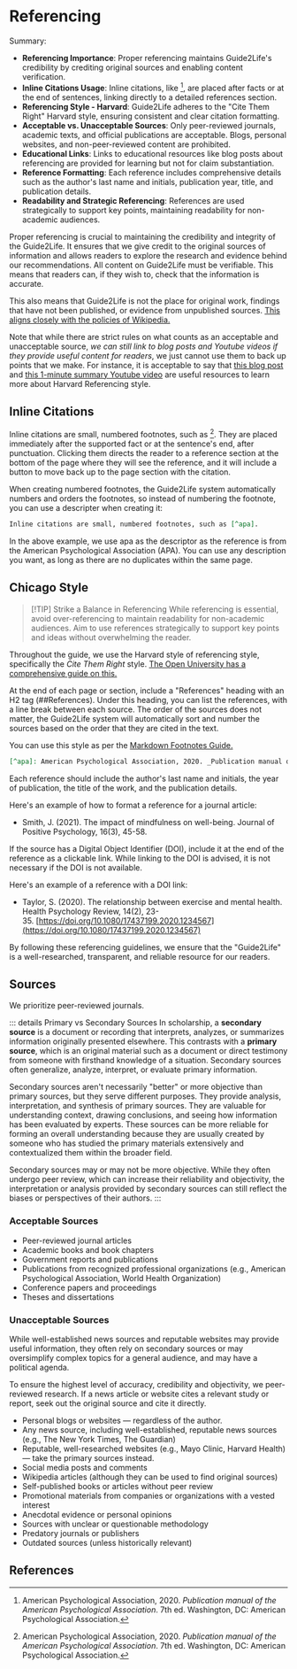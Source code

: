 # Referencing

Summary:

- **Referencing Importance**: Proper referencing maintains Guide2Life's credibility by crediting original sources and enabling content verification.
- **Inline Citations Usage**: Inline citations, like [^apa], are placed after facts or at the end of sentences, linking directly to a detailed references section.
- **Referencing Style - Harvard**: Guide2Life adheres to the "Cite Them Right" Harvard style, ensuring consistent and clear citation formatting.
- **Acceptable vs. Unacceptable Sources**: Only peer-reviewed journals, academic texts, and official publications are acceptable. Blogs, personal websites, and non-peer-reviewed content are prohibited.
- **Educational Links**: Links to educational resources like blog posts about referencing are provided for learning but not for claim substantiation.
- **Reference Formatting**: Each reference includes comprehensive details such as the author's last name and initials, publication year, title, and publication details.
- **Readability and Strategic Referencing**: References are used strategically to support key points, maintaining readability for non-academic audiences.


Proper referencing is crucial to maintaining the credibility and integrity of the Guide2Life. It ensures that we give credit to the original sources of information and allows readers to explore the research and evidence behind our recommendations. All content on Guide2Life must be verifiable. This means that readers can, if they wish to, check that the information is accurate. 

This also means that Guide2Life is not the place for original work,  findings that have not been published, or evidence from unpublished sources. [This aligns closely with the policies of Wikipedia. ](https://en.wikipedia.org/wiki/Help:Referencing_for_beginners)

Note that while there are strict rules on what counts as an acceptable and unacceptable source, *we can still link to blog posts and Youtube videos if they provide useful content for readers*, we just cannot use them to back up points that we make. For instance, it is acceptable to say that [this blog post  ](https://emanuele.cc/harvard-referencing-guide/) and [this 1-minute summary Youtube video](https://www.youtube.com/watch?v=AVeRlhG9gB8) are useful resources to learn more about Harvard Referencing style. 

## Inline Citations

Inline citations are small, numbered footnotes, such as [^apa]. They are placed immediately after the supported fact or at the sentence's end, after punctuation. Clicking them directs the reader to a reference section at the bottom of the page where they will see the reference, and it will include a button to move back up to the page section with the citation.

When creating numbered footnotes, the Guide2Life system automatically numbers and orders the footnotes, so instead of numbering the footnote, you can use a descripter when creating it:

```markdown
Inline citations are small, numbered footnotes, such as [^apa].
```

In the above example, we use apa as the descriptor as the reference is from the American Psychological Association (APA). You can use any description you want, as long as there are no duplicates within the same page. 
## Chicago Style

> [!TIP] Strike a Balance in Referencing
> While referencing is essential, avoid over-referencing to maintain readability for non-academic audiences. Aim to use references strategically to support key points and ideas without overwhelming the reader.

Throughout the guide, we use the Harvard style of referencing style, specifically the *Cite Them Right* style. [The Open University has a comprehensive guide on this.](https://www5.open.ac.uk/library/referencing-and-plagiarism/quick-guide-to-harvard-referencing-cite-them-right)

At the end of each page or section, include a "References" heading with an H2 tag (##References). Under this heading, you can list the references, with a line break between each source.  The order of the sources does not matter, the Guide2Life system will automatically sort and number the sources based on the order that they are cited in the text. 

You can use this style as per the [Markdown Footnotes Guide.](https://www.markdownguide.org/extended-syntax/#footnotes)

```markdown 
[^apa]: American Psychological Association, 2020. _Publication manual of the American Psychological Association_. 7th ed. Washington, DC: American Psychological Association.
 ```

Each reference should include the author's last name and initials, the year of publication, the title of the work, and the publication details.

Here's an example of how to format a reference for a journal article:

- Smith, J. (2021). The impact of mindfulness on well-being. Journal of Positive Psychology, 16(3), 45-58.

If the source has a Digital Object Identifier (DOI), include it at the end of the reference as a clickable link. While linking to the DOI is advised, it is not necessary if the DOI is not available.

Here's an example of a reference with a DOI link:

- Taylor, S. (2020). The relationship between exercise and mental health. Health Psychology Review, 14(2), 23-35. [https://doi.org/10.1080/17437199.2020.1234567](https://doi.org/10.1080/17437199.2020.1234567)

By following these referencing guidelines, we ensure that the "Guide2Life" is a well-researched, transparent, and reliable resource for our readers.

## Sources

We prioritize peer-reviewed journals. 

::: details Primary vs Secondary Sources
In scholarship, a **secondary source** is a document or recording that interprets, analyzes, or summarizes information originally presented elsewhere. This contrasts with a **primary source**, which is an original material such as a document or direct testimony from someone with firsthand knowledge of a situation. Secondary sources often generalize, analyze, interpret, or evaluate primary information.

Secondary sources aren't necessarily "better" or more objective than primary sources, but they serve different purposes. They provide analysis, interpretation, and synthesis of primary sources. They are valuable for understanding context, drawing conclusions, and seeing how information has been evaluated by experts. These sources can be more reliable for forming an overall understanding because they are usually created by someone who has studied the primary materials extensively and contextualized them within the broader field.

Secondary sources may or may not be more objective. While they often undergo peer review, which can increase their reliability and objectivity, the interpretation or analysis provided by secondary sources can still reflect the biases or perspectives of their authors.
:::

### Acceptable Sources

- Peer-reviewed journal articles
- Academic books and book chapters
- Government reports and publications
- Publications from recognized professional organizations (e.g., American Psychological Association, World Health Organization)
- Conference papers and proceedings
- Theses and dissertations

### Unacceptable Sources

While well-established news sources and reputable websites may provide useful information, they often rely on secondary sources or may oversimplify complex topics for a general audience, and may have a political agenda.

To ensure the highest level of accuracy, credibility and objectivity, we peer-reviewed research. If a news article or website cites a relevant study or report, seek out the original source and cite it directly.


- Personal blogs or websites — regardless of the author. 
- Any news source, including well-established, reputable news sources (e.g., The New York Times, The Guardian)
- Reputable, well-researched websites (e.g., Mayo Clinic, Harvard Health) — take the primary sources instead. 
- Social media posts and comments
- Wikipedia articles (although they can be used to find original sources)
- Self-published books or articles without peer review
- Promotional materials from companies or organizations with a vested interest
- Anecdotal evidence or personal opinions
- Sources with unclear or questionable methodology
- Predatory journals or publishers
- Outdated sources (unless historically relevant)

## References

[^apa]: American Psychological Association, 2020. _Publication manual of the American Psychological Association_. 7th ed. Washington, DC: American Psychological Association.
